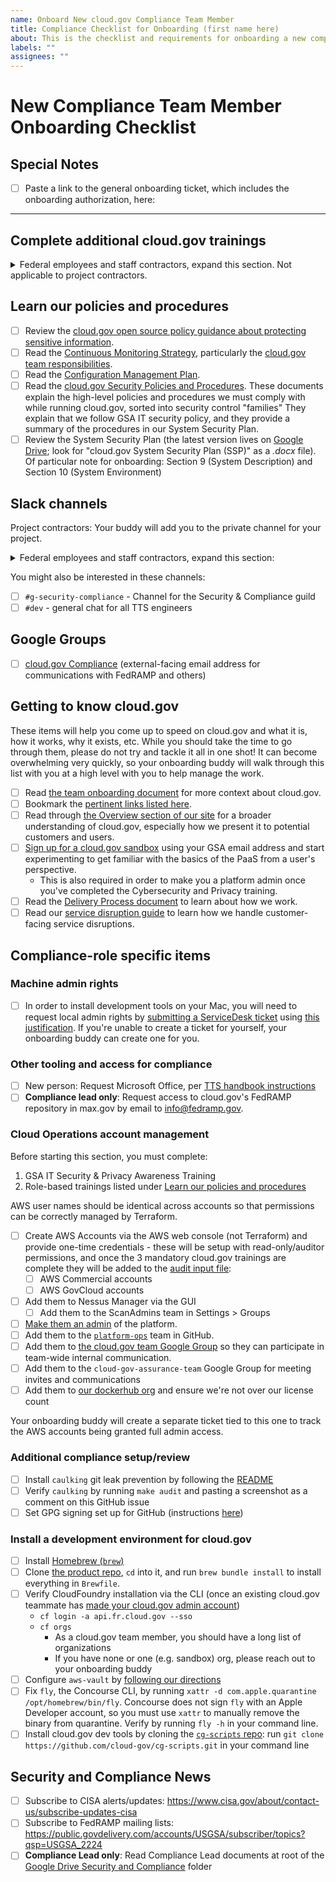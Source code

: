 ```yaml
---
name: Onboard New cloud.gov Compliance Team Member
title: Compliance Checklist for Onboarding (first name here)
about: This is the checklist and requirements for onboarding a new compliance team member to the cloud.gov team
labels: ""
assignees: ""
---
```


# New Compliance Team Member Onboarding Checklist

## Special Notes

- [ ] Paste a link to the general onboarding ticket, which includes the onboarding authorization, here:

---

## Complete additional cloud.gov trainings

<details>
  <summary>
    Federal employees and staff contractors, expand this section. Not applicable to project contractors.
  </summary>

Engineers who are federal employees or staff contractors have a Contingency Plan role and may participate in Incident Response, so they must complete the CP and IR trainings. Project contractors do not need to complete these trainings. Check one of the following:

- [ ] Coordinate with your onboarding buddy to schedule Contingency Planning training within 60 days. (and annually after that). This will cover the following document, which you should also review before or after training:
  - [ ] Read the [Contingency Plan](https://cloud.gov/docs/ops/contingency-plan/).
- [ ] Coordinate with your onboarding buddy to schedule [Incident Response Training](https://docs.google.com/presentation/d/1AZjQE8zBzMRWZIFUuJPkJLted1ykGtALrLPoPRx5Vls/edit#slide=id.p) within 60 days of joining the team (and annually after that). This will cover the following document, which you should also review before or after training:
  - [ ] Read the [Incident Response Guide](https://cloud.gov/docs/ops/security-ir/).

</details>

## Learn our policies and procedures

- [ ] Review the [cloud.gov open source policy guidance about protecting sensitive information](https://github.com/18F/open-source-policy/blob/master/practice.md#protecting-sensitive-information).
- [ ] Read the [Continuous Monitoring Strategy](https://cloud.gov/docs/ops/continuous-monitoring/), particularly the [cloud.gov team responsibilities](https://cloud.gov/docs/ops/continuous-monitoring/#cloud-gov-team).
- [ ] Read the [Configuration Management Plan](https://cloud.gov/docs/ops/configuration-management/).
- [ ] Read the [cloud.gov Security Policies and Procedures](https://github.com/cloud-gov/cg-compliance-docs). These documents explain the high-level policies and procedures we must comply with while running cloud.gov, sorted into security control "families" They explain that we follow GSA IT security policy, and they provide a summary of the procedures in our System Security Plan.
- [ ] Review the System Security Plan (the latest version lives on [Google Drive](https://drive.google.com/drive/u/0/folders/0B6fPl5s12igNX3JwR2xFZVpmek0); look for "cloud.gov System Security Plan (SSP)" as a _.docx_ file). Of particular note for onboarding: Section 9 (System Description) and Section 10 (System Environment)

## Slack channels

Project contractors: Your buddy will add you to the private channel for your project.

<details>
  <summary>
    Federal employees and staff contractors, expand this section:
  </summary>

Your onboarding buddy will add you to these Slack channels:

- [ ] `#cg-aws-security` - private channel where bots post security notices
- [ ] `#cg-billing` - private business development channel (if applicable)
- [ ] `#cg-incidents` - private channel for incident response
- [ ] `#cg-ops-banter` - private channel for operations/engineering banter
- [ ] `#cg-priv-all` - private channel for in-team discussion
- [ ] `#cg-priv-compliance` - private channel for security and compliance discussions

</details>

You might also be interested in these channels:

- [ ] `#g-security-compliance` - Channel for the Security & Compliance guild
- [ ] `#dev` - general chat for all TTS engineers

## Google Groups

- [ ] [cloud.gov Compliance](https://groups.google.com/a/gsa.gov/g/cloud-gov-compliance/members) (external-facing email address for communications with FedRAMP and others)

## Getting to know cloud.gov

These items will help you come up to speed on cloud.gov and what it is, how it works, why it exists, etc. While you
should take the time to go through them, please do not try and tackle it all in one shot! It can become overwhelming
very quickly, so your onboarding buddy will walk through this list with you at a high level with you to help manage the work.

- [ ] Read [the team onboarding document](https://github.com/cloud-gov/product/blob/main/Onboarding.md) for more context about cloud.gov.
- [ ] Bookmark the [pertinent links listed here](https://github.com/cloud-gov/product/blob/main/PertinentLinks.md).
- [ ] Read through [the Overview section of our site](https://cloud.gov/docs/overview/what-is-cloudgov/) for a broader understanding of cloud.gov, especially how we present it to potential customers and users.
- [ ] [Sign up for a cloud.gov sandbox](https://cloud.gov/sign-up/#get-trial-access-and-a-free-sandbox-space) using your GSA email address and start experimenting to get familiar with the basics of the PaaS from a user's perspective.
  - This is also required in order to make you a platform admin once you've completed the Cybersecurity and Privacy training.
- [ ] Read the [Delivery Process document](https://github.com/cloud-gov/product/blob/main/StoryLifecycle.md) to learn about how we work.
- [ ] Read our [service disruption guide](https://cloud.gov/docs/ops/service-disruption-guide/) to learn how we handle customer-facing service disruptions.

## Compliance-role specific items

### Machine admin rights

- [ ] In order to install development tools on your Mac, you will need to request local admin rights by [submitting a ServiceDesk ticket](https://docs.google.com/document/d/1xepZsh83lxPDykrb1NXoeHxj8m78qsdW-9KqzO_CHOQ/edit) using [this justification](https://docs.google.com/document/d/1YGid3pTji5W_M9RuF1GDf614BVkLIRDmSrt1tDbej-o/edit). If you're unable to create a ticket for yourself, your onboarding buddy can create one for you.

### Other tooling and access for compliance

- [ ] New person: Request Microsoft Office, per [TTS handbook instructions](https://handbook.tts.gsa.gov/tools/office/)
- [ ] **Compliance lead only**: Request access to cloud.gov's FedRAMP repository in max.gov by email to <info@fedramp.gov>.

### Cloud Operations account management

Before starting this section, you must complete:

1. GSA IT Security & Privacy Awareness Training
1. Role-based trainings listed under [Learn our policies and procedures](#learn-our-policies-and-procedures)

AWS user names should be identical across accounts so that permissions can be correctly managed by Terraform.

- [ ] Create AWS Accounts via the AWS web console (not Terraform) and provide one-time credentials - these will be setup with read-only/auditor permissions, and once the 3 mandatory cloud.gov trainings are complete they will be added to the [audit input file](https://github.com/cloud-gov/cg-compliance/blob/master/audit/inputs.yml):
  - [ ] AWS Commercial accounts
  - [ ] AWS GovCloud accounts
- [ ] Add them to Nessus Manager via the GUI
  - [ ] Add them to the ScanAdmins team in Settings > Groups
- [ ] [Make them an admin](https://cloud.gov/docs/ops/managing-users/#managing-admins) of the platform.
- [ ] Add them to the [`platform-ops`](https://github.com/orgs/cloud-gov/teams/platform-ops) team in GitHub.
- [ ] Add them to [the cloud.gov team Google Group](https://groups.google.com/a/gsa.gov/forum/?hl=en#!forum/cloud-gov) so they can participate in team-wide internal communication.
- [ ] Add them to the `cloud-gov-assurance-team` Google Group for meeting invites and communications
- [ ] Add them to [our dockerhub org](https://hub.docker.com/orgs/cloudgov) and ensure we're not over our license count

Your onboarding buddy will create a separate ticket tied to this one to track the AWS accounts being granted full admin access.

### Additional compliance setup/review

- [ ] Install `caulking` git leak prevention by following the [README](https://github.com/cloud-gov/caulking/blob/main/README.md)
- [ ] Verify `caulking` by running `make audit` and pasting a screenshot as a comment on this GitHub issue
- [ ] Set GPG signing set up for GitHub (instructions [here](https://docs.google.com/document/d/11UDxvfkhncyLEs-NUCniw2u54j4uQBqsR2SBiLYPUZc/edit))

### Install a development environment for cloud.gov

- [ ] Install [Homebrew (`brew`)](https://brew.sh/)
- [ ] Clone [the product repo](https://github.com/cloud-gov/product), `cd` into it, and run `brew bundle install` to install everything in `Brewfile`.
- [ ] Verify CloudFoundry installation via the CLI (once an existing cloud.gov teammate has [made your cloud.gov admin account](https://cloud.gov/docs/ops/managing-users/#creating-admins))
  - `cf login -a api.fr.cloud.gov --sso`
  - `cf orgs`
    - As a cloud.gov team member, you should have a long list of organizations
    - If you have none or one (e.g. sandbox) org, please reach out to your onboarding buddy
- [ ] Configure `aws-vault` by [following our directions](https://cloud.gov/docs/ops/secrets/#aws-credentials)
- [ ] Fix `fly`, the Concourse CLI, by running `xattr -d com.apple.quarantine /opt/homebrew/bin/fly`. Concourse does not sign `fly` with an Apple Developer account, so you must use `xattr` to manually remove the binary from quarantine. Verify by running `fly -h` in your command line.
- [ ] Install cloud.gov dev tools by cloning the [`cg-scripts` repo](https://github.com/cloud-gov/cg-scripts/): run `git clone https://github.com/cloud-gov/cg-scripts.git` in your command line

## Security and Compliance News

- [ ] Subscribe to CISA alerts/updates: <https://www.cisa.gov/about/contact-us/subscribe-updates-cisa>
- [ ] Subscribe to FedRAMP mailing lists: <https://public.govdelivery.com/accounts/USGSA/subscriber/topics?qsp=USGSA_2224>
- [ ] **Compliance Lead only**: Read Compliance Lead documents at root of the [Google Drive Security and Compliance](https://drive.google.com/drive/u/0/folders/1_vAXZsdVFYssR1DRCaavBCoDE_uxQCI5) folder
